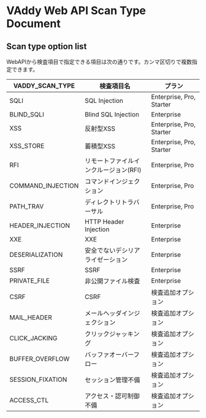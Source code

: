 VAddy Web API Scan Type Document
======================

## Scan type option list

WebAPIから検査項目で指定できる項目は次の通りです。カンマ区切りで複数指定できます。

| VADDY_SCAN_TYPE    | 検査項目名                        | プラン                    |
| ------------------ | ------------------------------- |--------------------------|
| SQLI               | SQL Injection                   | Enterprise, Pro, Starter |
| BLIND_SQLI         | Blind SQL Injection             | Enterprise               |
| XSS                | 反射型XSS                        | Enterprise, Pro, Starter |
| XSS_STORE          | 蓄積型XSS                        | Enterprise, Pro, Starter |
| RFI                | リモートファイルインクルージョン(RFI) | Enterprise, Pro          |
| COMMAND_INJECTION  | コマンドインジェクション            | Enterprise, Pro          |
| PATH_TRAV          | ディレクトリトラバーサル            | Enterprise, Pro          |
| HEADER_INJECTION   | HTTP Header Injection           | Enterprise               |
| XXE                | XXE                             | Enterprise               |
| DESERIALIZATION    | 安全でないデシリアライゼーション     | Enterprise               |
| SSRF               | SSRF                            | Enterprise               |
| PRIVATE_FILE       | 非公開ファイル検査                 | Enterprise               |
| CSRF               | CSRF                            | 検査追加オプション          |
| MAIL_HEADER        | メールヘッダインジェクション         | 検査追加オプション          |
| CLICK_JACKING      | クリックジャッキング               | 検査追加オプション          |
| BUFFER_OVERFLOW    | バッファオーバーフロー              | 検査追加オプション          |
| SESSION_FIXATION   | セッション管理不備                 | 検査追加オプション          |
| ACCESS_CTL         | アクセス・認可制御不備              | 検査追加オプション          |
